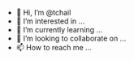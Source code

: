 - 👋 Hi, I’m @tchail
- 👀 I’m interested in ...
- 🌱 I’m currently learning ...
- 💞️ I’m looking to collaborate on ...
- 📫 How to reach me ...

<!---
tchail/tchail is a ✨ special ✨ repository because its `README.md` (this file) appears on your GitHub profile.
You can click the Preview link to take a look at your changes.
--->
